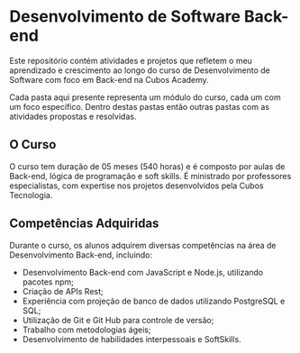# Desenvolvimento de Software Back-end
Este repositório contém atividades e projetos que refletem o meu aprendizado e crescimento ao longo do curso de Desenvolvimento de Software com foco em Back-end na Cubos Academy.

Cada pasta aqui presente representa um módulo do curso, cada um com um foco específico. Dentro destas pastas então outras pastas com as atividades propostas e resolvidas.

## O Curso
O curso tem duração de 05 meses (540 horas) e é composto por aulas de Back-end, lógica de programação e soft skills. É ministrado por professores especialistas, com expertise nos projetos desenvolvidos pela Cubos Tecnologia.

## Competências Adquiridas
Durante o curso, os alunos adquirem diversas competências na área de Desenvolvimento Back-end, incluindo:

- Desenvolvimento Back-end com JavaScript e Node.js, utilizando pacotes npm;
- Criação de APIs Rest;
- Experiência com projeção de banco de dados utilizando PostgreSQL e SQL;
- Utilização de Git e Git Hub para controle de versão;
- Trabalho com metodologias ágeis;
- Desenvolvimento de habilidades interpessoais e SoftSkills.
